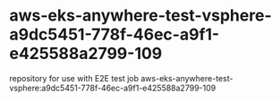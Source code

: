 # aws-eks-anywhere-test-vsphere-a9dc5451-778f-46ec-a9f1-e425588a2799-109
repository for use with E2E test job aws-eks-anywhere-test-vsphere:a9dc5451-778f-46ec-a9f1-e425588a2799-109
